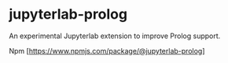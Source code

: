 # jupyterlab-prolog
An experimental Jupyterlab extension to improve Prolog support.

Npm [https://www.npmjs.com/package/@jupyterlab-prolog]
